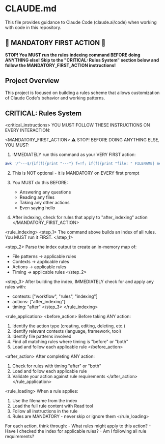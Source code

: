 # CLAUDE.md

This file provides guidance to Claude Code (claude.ai/code) when working with code in this repository.

## 🚨 MANDATORY FIRST ACTION 🚨

**STOP! You MUST run the rules indexing command BEFORE doing ANYTHING else!**
**Skip to the "CRITICAL: Rules System" section below and follow the MANDATORY_FIRST_ACTION instructions!**

## Project Overview

This project is focused on building a rules scheme that allows customization of Claude Code's behavior and working patterns.

## CRITICAL: Rules System

<critical_instructions>
YOU MUST FOLLOW THESE INSTRUCTIONS ON EVERY INTERACTION:

<MANDATORY_FIRST_ACTION>
⚠️ STOP! BEFORE DOING ANYTHING ELSE, YOU MUST:

1. IMMEDIATELY run this command as your VERY FIRST action:
```bash
awk '/^---$/{if(f){print "---"} f=!f; if(f){print "file: " FILENAME} next} f{print}' .claude/rules/*.rule.md
```

2. This is NOT optional - it is MANDATORY on EVERY first prompt
3. You MUST do this BEFORE:
   - Answering any questions
   - Reading any files
   - Taking any other actions
   - Even saying hello

4. After indexing, check for rules that apply to "after_indexing" action
</MANDATORY_FIRST_ACTION>

<rule_indexing>
<step_1>
The command above builds an index of all rules. You MUST run it FIRST.
</step_1>

<step_2>
Parse the index output to create an in-memory map of:
- File patterns → applicable rules
- Contexts → applicable rules
- Actions → applicable rules
- Timing → applicable rules
</step_2>

<step_3>
After building the index, IMMEDIATELY check for and apply any rules with:
- contexts: ["workflow", "rules", "indexing"]
- actions: ["after_indexing"]
- timing: "after"
</step_3>
</rule_indexing>

<rule_application>
<before_action>
Before taking ANY action:
1. Identify the action type (creating, editing, deleting, etc.)
2. Identify relevant contexts (language, framework, tool)
3. Identify file patterns involved
4. Find all matching rules where timing is "before" or "both"
5. Load and follow each applicable rule
</before_action>

<after_action>
After completing ANY action:
1. Check for rules with timing "after" or "both"
2. Load and follow each applicable rule
3. Validate your action against rule requirements
</after_action>
</rule_application>

<rule_loading>
When a rule applies:
1. Use the filename from the index
2. Load the full rule content with Read tool
3. Follow all instructions in the rule
4. Rules are MANDATORY - never skip or ignore them
</rule_loading>

<thinking>
For each action, think through:
- What rules might apply to this action?
- Have I checked the index for applicable rules?
- Am I following all rule requirements?
</thinking>
</critical_instructions>
